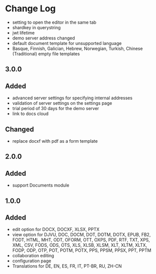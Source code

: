 # Change Log

- setting to open the editor in the same tab
- shardkey in querystring
- jwt lifetime
- demo server address changed
- default document template for unsupported language
- Basque, Finnish, Galician, Hebrew, Norwegian, Turkish, Chinese (Traditional) empty file templates

## 3.0.0

## Added

- advanced server settings for specifying internal addresses
- validation of server settings on the settings page
- trial period of 30 days for the demo server
- link to docs cloud

## Changed

- replace docxf with pdf as a form template

## 2.0.0

## Added

- support Documents module

## 1.0.0

## Added

- edit option for DOCX, DOCXF, XLSX, PPTX
- view option for DJVU, DOC, DOCM, DOT, DOTM, DOTX, EPUB, FB2, FODT, HTML, MHT, ODT, OFORM, OTT, OXPS, PDF, RTF, TXT,
  XPS, XML, CSV, FODS, ODS, OTS, XLS, XLSB, XLSM, XLT, XLTM, XLTX, FODP, ODP, OTP, POT, POTM, POTX, PPS, PPSM, PPSX,
  PPT, PPTM
- collaboration editing
- configuration page
- Translations for DE, EN, ES, FR, IT, PT-BR, RU, ZH-CN
